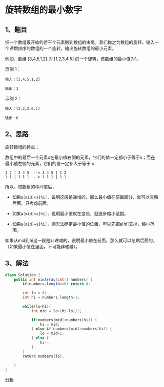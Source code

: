 # 旋转数组的最小数字

## 1、题目

把一个数组最开始的若干个元素搬到数组的末尾，我们称之为数组的旋转。输入一个递增排序的数组的一个旋转，输出旋转数组的最小元素。

例如，数组 [3,4,5,1,2] 为 [1,2,3,4,5] 的一个旋转，该数组的最小值为1。  

示例 1：

    输入：[3,4,5,1,2]

    输出：1

示例 2：

    输入：[2,2,2,0,1]

    输出：0


## 2、思路

旋转数组的特点：

数组中的最后一个元素x在最小值右侧的元素，它们的值一定都小于等于x；而在最小值左侧的元素，它们的值一定都大于等于 x

	1 2 | 3 4 5  --> 3 4 5 | 1 2
	1 1 | 1 1 1  --> 1 1 1 | 1 1 

所以，取数组的中间值后，

- 如果`a[mid]<a[hi]`，说明这段是递增的，那么最小值在前面部分，就可以忽略后面，只考虑前面。

- 如果`a[mid]>a[hi]`，说明最小值就在这段，就逐步缩小范围。

- 如果`a[mid]=a[hi]`，则无法确定最小值的位置，可以先把a[hi]去掉，缩小范围。

如果从mid到hi这一段是非递减的，说明最小值在前面，那么就可以忽略后面的。（如果最小值在里面，不可能非递减）。

## 3、解法

```java
class Solution {
    public int minArray(int[] numbers) {
    	if(numbers.length==0) return 0;

    	int lo = 0;
    	int hi = numbers.length-1;
  
    	while(lo<hi){
    		int mid = lo+(hi-lo)/2;

    		if(numbers[mid]<numbers[hi]) {
    			hi = mid;
    		} else if(numbers[mid]>numbers[hi]) {
    			lo = mid+1;
    		} else {
    			hi--;
    		} 
    	}
    	return numbers[lo];
    	
    }
}

```

[分析](https://leetcode-cn.com/problems/xuan-zhuan-shu-zu-de-zui-xiao-shu-zi-lcof/solution/xuan-zhuan-shu-zu-de-zui-xiao-shu-zi-by-leetcode-s/)